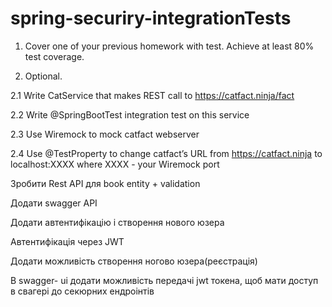 # spring-securiry-integrationTests
1)  Cover one of your previous homework with test. Achieve at least 80% test coverage.

2) Optional.  

2.1 Write CatService that makes REST call to https://catfact.ninja/fact

2.2 Write @SpringBootTest integration test on this service

2.3 Use Wiremock to mock catfact webserver

2.4 Use @TestProperty to change catfact’s URL from https://catfact.ninja to localhost:XXXX where XXXX - your Wiremock port


Зробити Rest API для book entity + validation

Додати swagger API

Додати автентифікацію і створення нового юзера

Автентифікація через JWT

Додати можливість створення ногово юзера(реєстрація)

В  swagger- ui додати можливість передачі jwt токена, щоб мати доступ в свагері до секюрних ендроінтів
